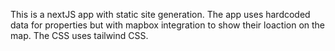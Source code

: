 This is a nextJS app with static site generation. The app uses hardcoded data for properties but with mapbox integration to show their loaction on the map. The CSS uses tailwind CSS.